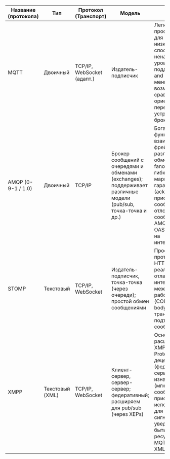 | Название (протокола) | Тип             | Протокол (Транспорт)      | Модель                                                                        | Особенности                                                                                                                                                                                                                                                                                          |
|----------------------|-----------------|---------------------------|-------------------------------------------------------------------------------|------------------------------------------------------------------------------------------------------------------------------------------------------------------------------------------------------------------------------------------------------------------------------------------------------|
| MQTT                 | Двоичный        | TCP/IP, WebSocket (адапт.) | Издатель-подписчик                                                            | Легковесный, простой, разработан для IoT и сетей с низкой пропускной способностью/ненадежных сетей; 3 уровня QoS (0, 1, 2); поддержка "Last Will and Testament"; меньше возможностей по сравнению с AMQP; ориентирован на передачу данных от устройств к серверу/брокеру.                                |
| AMQP (0-9-1 / 1.0)   | Двоичный        | TCP/IP                    | Брокер сообщений с очередями и обменами (exchanges); поддерживает различные модели (pub/sub, точка-точка и др.) | Богатый набор функций; взаимодействие на фреймах; транзакции; различные типы обменов (direct, topic, fanout, headers) для гибкой маршрутизации; гарантии доставки (ack/nack); приоритеты сообщений/очередей; отложенные сообщения (DLX); AMQP 1.0 - стандарт OASIS, ориентирован на интероперабельность. |
| STOMP                | Текстовый       | TCP/IP, WebSocket         | Издатель-подписчик, точка-точка (через очереди); простой обмен сообщениями      | Простой текстовый протокол (похож на HTTP); легко реализуем и отлаживаем; интероперабельность между платформами; работа через фреймы (COMMAND, headers, body); поддерживает транзакции; подтверждения сообщений (ack).                                                                                  |
| XMPP                 | Текстовый (XML) | TCP/IP, WebSocket         | Клиент-сервер, сервер-сервер; федеративный; расширяем для pub/sub (через XEPs) | Основан на XML; расширяемый (XEPs - XMPP Extension Protocols); децентрализованный (федерация серверов); изначально для IM (мгновенных сообщений) и присутствия; используется также для IoT, VoIP сигнализации, уведомлений; может быть более ресурсоемким, чем MQTT/STOMP из-за XML.                 |